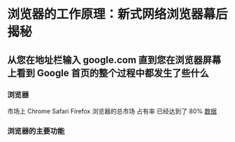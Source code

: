# 浏览器的工作原理：新式网络浏览器幕后揭秘

## 从您在地址栏输入 google.com 直到您在浏览器屏幕上看到 Google 首页的整个过程中都发生了些什么

### 浏览器

市场上 Chrome Safari Firefox 浏览器的总市场 占有率 已经达到了 80% [数据](https://gs.statcounter.com/)

### 浏览器的主要功能
